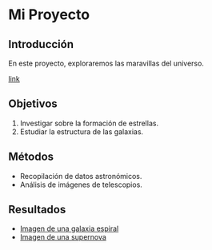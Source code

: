 # Mi Proyecto

## Introducción
En este proyecto, exploraremos las maravillas del universo.

[link](https://github.com/JesusPVidal/MapeoCuentasBP.git)

## Objetivos
1. Investigar sobre la formación de estrellas.
2. Estudiar la estructura de las galaxias.

## Métodos
- Recopilación de datos astronómicos.
- Análisis de imágenes de telescopios.

## Resultados
- [Imagen de una galaxia espiral](https://example.com/galaxy_spiral.jpg)
- [Imagen de una supernova](https://example.com/supernova.jpg)
